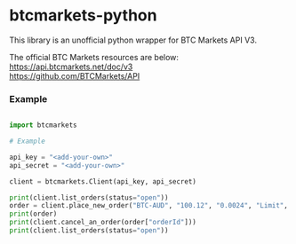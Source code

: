 # btcmarkets-python
This library is an unofficial python wrapper for BTC Markets API V3.

The official BTC Markets resources are below: \
https://api.btcmarkets.net/doc/v3 \
https://github.com/BTCMarkets/API 

### Example
```python

import btcmarkets

# Example

api_key = "<add-your-own>"
api_secret = "<add-your-own>"

client = btcmarkets.Client(api_key, api_secret)

print(client.list_orders(status="open"))
order = client.place_new_order("BTC-AUD", "100.12", "0.0024", "Limit", "Bid")
print(order)
print(client.cancel_an_order(order["orderId"]))
print(client.list_orders(status="open"))
```
